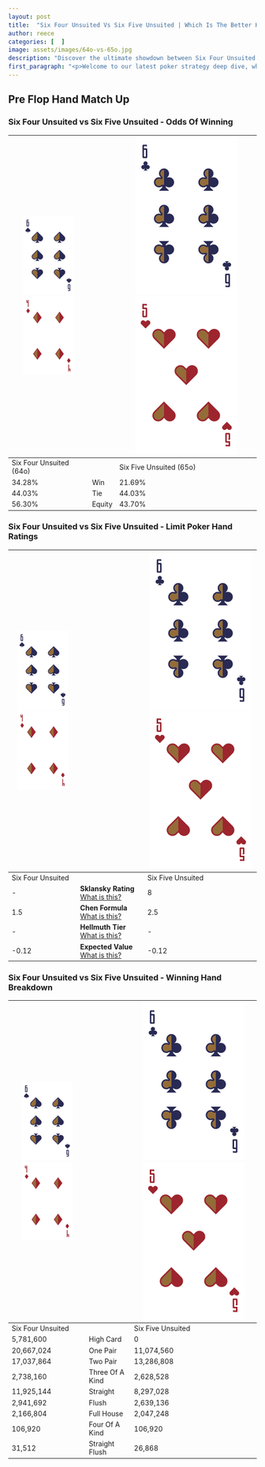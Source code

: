 ```yaml
---
layout: post
title:  "Six Four Unsuited Vs Six Five Unsuited | Which Is The Better Hand In Poker? A Complete Guide"
author: reece
categories: [  ]
image: assets/images/64o-vs-65o.jpg
description: "Discover the ultimate showdown between Six Four Unsuited and Six Five Unsuited in poker! Uncover the odds, strategies, and scenarios where one hand triumphs over the other. Get ready to up your poker game with this thrilling analysis."
first_paragraph: "<p>Welcome to our latest poker strategy deep dive, where we're pitting two distinct hands against each other in a high-stakes showdown: Six Four Unsuited vs Six Five Unsuited.</p><p>In the dynamic world of poker, every decision counts, and knowing which hand holds the upper hand is key to your success at the table.</p><p>In this article, we'll dissect these two hands, explore the scenarios where one dominates the other, and equip you with the knowledge to make strategic choices that can tip the odds in your favor.</p><p>Get ready to unravel the intriguing dynamics of these poker hands and elevate your game to new heights.</p>"
---
```




[comment]: # (sp0)

## Pre Flop Hand Match Up

<div class="table hand-ratings" markdown="1"> 



### Six Four Unsuited vs Six Five Unsuited - Odds Of Winning


    
| ![image info](assets/images/hand1/6.png) ![image info](assets/images/hand1/4o.png) |  | ![image info](assets/images/hand2/6.png) ![image info](assets/images/hand2/5o.png) |
| -------- | -------- | -------- |
| Six Four Unsuited (64o) |  | Six Five Unsuited (65o) |
| 34.28% | Win | 21.69% |
| 44.03% | Tie | 44.03% |
| 56.30% | Equity | 43.70% |




[comment]: # (sp1)



### Six Four Unsuited vs Six Five Unsuited - Limit Poker Hand Ratings


    
| ![image info](assets/images/hand1/6.png) ![image info](assets/images/hand1/4o.png) |  | ![image info](assets/images/hand2/6.png) ![image info](assets/images/hand2/5o.png) |
| -------- | -------- | -------- |
| Six Four Unsuited |  | Six Five Unsuited |
| - | **Sklansky Rating** [What is this?](/sklansky-rating-explained) | 8 |
| 1.5 | **Chen Formula** [What is this?](/chen-formula-explained) | 2.5 |
| - | **Hellmuth Tier** [What is this?](/Hellmuth-tier-explained) | - |
| -0.12 | **Expected Value** [What is this?](/expected-value-explained) | -0.12 |




[comment]: # (sp2)



### Six Four Unsuited vs Six Five Unsuited - Winning Hand Breakdown


    
| ![image info](assets/images/hand1/6.png) ![image info](assets/images/hand1/4o.png) |  | ![image info](assets/images/hand2/6.png) ![image info](assets/images/hand2/5o.png) |
| -------- | -------- | -------- |
| Six Four Unsuited |  | Six Five Unsuited |
| 5,781,600 | High Card | 0 |
| 20,667,024 | One Pair | 11,074,560 |
| 17,037,864 | Two Pair | 13,286,808 |
| 2,738,160 | Three Of A Kind | 2,628,528 |
| 11,925,144 | Straight | 8,297,028 |
| 2,941,692 | Flush | 2,639,136 |
| 2,166,804 | Full House | 2,047,248 |
| 106,920 | Four Of A Kind | 106,920 |
| 31,512 | Straight Flush | 26,868 |




[comment]: # (sp3)



</div>

[comment]: # (sp4)



[comment]: # (sp5)

